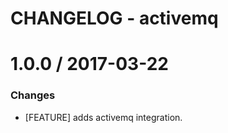 # CHANGELOG - activemq

1.0.0 / 2017-03-22
==================

### Changes

* [FEATURE] adds activemq integration.
